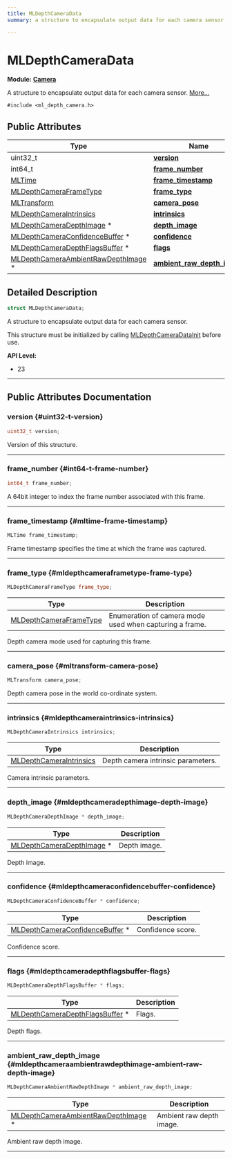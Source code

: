 ```yaml
---
title: MLDepthCameraData
summary: a structure to encapsulate output data for each camera sensor. 

---
```


# MLDepthCameraData

**Module:** **[Camera](/versioned_docs/version-22-Mar-2023/api-ref/api/Modules/group___camera/group___camera.md)**



A structure to encapsulate output data for each camera sensor.  [More...](#detailed-description)


`#include <ml_depth_camera.h>`

## Public Attributes

| Type           | Name           |
| -------------- | -------------- |
| uint32_t | **[version](/versioned_docs/version-22-Mar-2023/api-ref/api/Modules/group___camera/struct_m_l_depth_camera_data.md#uint32-t-version)**  |
| int64_t | **[frame_number](/versioned_docs/version-22-Mar-2023/api-ref/api/Modules/group___camera/struct_m_l_depth_camera_data.md#int64-t-frame-number)**  |
| [MLTime](/versioned_docs/version-22-Mar-2023/api-ref/api/Modules/group___common/group___common.md#int64-t-mltime) | **[frame_timestamp](/versioned_docs/version-22-Mar-2023/api-ref/api/Modules/group___camera/struct_m_l_depth_camera_data.md#mltime-frame-timestamp)**  |
| [MLDepthCameraFrameType](/versioned_docs/version-22-Mar-2023/api-ref/api/Modules/group___camera/group___camera.md#enums-mldepthcameraframetype) | **[frame_type](/versioned_docs/version-22-Mar-2023/api-ref/api/Modules/group___camera/struct_m_l_depth_camera_data.md#mldepthcameraframetype-frame-type)**  |
| [MLTransform](/versioned_docs/version-22-Mar-2023/api-ref/api/Modules/group___common/struct_m_l_transform.md) | **[camera_pose](/versioned_docs/version-22-Mar-2023/api-ref/api/Modules/group___camera/struct_m_l_depth_camera_data.md#mltransform-camera-pose)**  |
| [MLDepthCameraIntrinsics](/versioned_docs/version-22-Mar-2023/api-ref/api/Modules/group___camera/struct_m_l_depth_camera_intrinsics.md) | **[intrinsics](/versioned_docs/version-22-Mar-2023/api-ref/api/Modules/group___camera/struct_m_l_depth_camera_data.md#mldepthcameraintrinsics-intrinsics)**  |
| [MLDepthCameraDepthImage](/versioned_docs/version-22-Mar-2023/api-ref/api/Modules/group___camera/group___camera.md#mldepthcameraframebuffer-mldepthcameradepthimage) * | **[depth_image](/versioned_docs/version-22-Mar-2023/api-ref/api/Modules/group___camera/struct_m_l_depth_camera_data.md#mldepthcameradepthimage-depth-image)**  |
| [MLDepthCameraConfidenceBuffer](/versioned_docs/version-22-Mar-2023/api-ref/api/Modules/group___camera/group___camera.md#mldepthcameraframebuffer-mldepthcameraconfidencebuffer) * | **[confidence](/versioned_docs/version-22-Mar-2023/api-ref/api/Modules/group___camera/struct_m_l_depth_camera_data.md#mldepthcameraconfidencebuffer-confidence)**  |
| [MLDepthCameraDepthFlagsBuffer](/versioned_docs/version-22-Mar-2023/api-ref/api/Modules/group___camera/group___camera.md#mldepthcameraframebuffer-mldepthcameradepthflagsbuffer) * | **[flags](/versioned_docs/version-22-Mar-2023/api-ref/api/Modules/group___camera/struct_m_l_depth_camera_data.md#mldepthcameradepthflagsbuffer-flags)**  |
| [MLDepthCameraAmbientRawDepthImage](/versioned_docs/version-22-Mar-2023/api-ref/api/Modules/group___camera/group___camera.md#mldepthcameraframebuffer-mldepthcameraambientrawdepthimage) * | **[ambient_raw_depth_image](/versioned_docs/version-22-Mar-2023/api-ref/api/Modules/group___camera/struct_m_l_depth_camera_data.md#mldepthcameraambientrawdepthimage-ambient-raw-depth-image)**  |

## Detailed Description

```cpp
struct MLDepthCameraData;
```

A structure to encapsulate output data for each camera sensor. 

This structure must be initialized by calling [MLDepthCameraDataInit](/versioned_docs/version-22-Mar-2023/api-ref/api/Modules/group___camera/group___camera.md#void-mldepthcameradatainit) before use.




**API Level:**
  * 23 




-----------
## Public Attributes Documentation

### version {#uint32-t-version}

```cpp
uint32_t version;
```


Version of this structure. 





-----------

### frame_number {#int64-t-frame-number}

```cpp
int64_t frame_number;
```


A 64bit integer to index the frame number associated with this frame. 





-----------

### frame_timestamp {#mltime-frame-timestamp}

```cpp
MLTime frame_timestamp;
```


Frame timestamp specifies the time at which the frame was captured. 





-----------

### frame_type {#mldepthcameraframetype-frame-type}

```cpp
MLDepthCameraFrameType frame_type;
```



| Type | Description |
|--|--|
| [MLDepthCameraFrameType](/versioned_docs/version-22-Mar-2023/api-ref/api/Modules/group___camera/group___camera.md#enums-mldepthcameraframetype) | Enumeration of camera mode used when capturing a frame.  |


Depth camera mode used for capturing this frame. 





-----------

### camera_pose {#mltransform-camera-pose}

```cpp
MLTransform camera_pose;
```


Depth camera pose in the world co-ordinate system. 





-----------

### intrinsics {#mldepthcameraintrinsics-intrinsics}

```cpp
MLDepthCameraIntrinsics intrinsics;
```



| Type | Description |
|--|--|
| [MLDepthCameraIntrinsics](/versioned_docs/version-22-Mar-2023/api-ref/api/Modules/group___camera/struct_m_l_depth_camera_intrinsics.md) | Depth camera intrinsic parameters.  |


Camera intrinsic parameters. 





-----------

### depth_image {#mldepthcameradepthimage-depth-image}

```cpp
MLDepthCameraDepthImage * depth_image;
```



| Type | Description |
|--|--|
| [MLDepthCameraDepthImage](/versioned_docs/version-22-Mar-2023/api-ref/api/Modules/group___camera/group___camera.md#mldepthcameraframebuffer-mldepthcameradepthimage) * | Depth image.  |


Depth image. 





-----------

### confidence {#mldepthcameraconfidencebuffer-confidence}

```cpp
MLDepthCameraConfidenceBuffer * confidence;
```



| Type | Description |
|--|--|
| [MLDepthCameraConfidenceBuffer](/versioned_docs/version-22-Mar-2023/api-ref/api/Modules/group___camera/group___camera.md#mldepthcameraframebuffer-mldepthcameraconfidencebuffer) * | Confidence score.  |


Confidence score. 





-----------

### flags {#mldepthcameradepthflagsbuffer-flags}

```cpp
MLDepthCameraDepthFlagsBuffer * flags;
```



| Type | Description |
|--|--|
| [MLDepthCameraDepthFlagsBuffer](/versioned_docs/version-22-Mar-2023/api-ref/api/Modules/group___camera/group___camera.md#mldepthcameraframebuffer-mldepthcameradepthflagsbuffer) * | Flags.  |


Depth flags. 





-----------

### ambient_raw_depth_image {#mldepthcameraambientrawdepthimage-ambient-raw-depth-image}

```cpp
MLDepthCameraAmbientRawDepthImage * ambient_raw_depth_image;
```



| Type | Description |
|--|--|
| [MLDepthCameraAmbientRawDepthImage](/versioned_docs/version-22-Mar-2023/api-ref/api/Modules/group___camera/group___camera.md#mldepthcameraframebuffer-mldepthcameraambientrawdepthimage) * | Ambient raw depth image.  |


Ambient raw depth image. 





-----------


